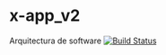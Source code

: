 # x-app_v2
Arquitectura de software
[![Build Status](https://travis-ci.org/jorgepaz96/x-app_v2.svg?branch=master)](https://travis-ci.org/jorgepaz96/x-app_v2)
